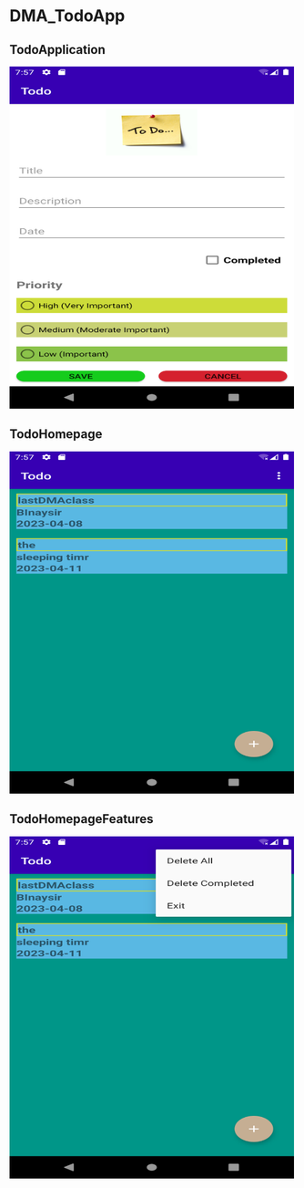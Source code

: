 # DMA_TodoApp
<h2>TodoApplication</h2>
<img src="readme_images/1.png"  width="500" height="600">

<h2>TodoHomepage</h2>
<img src="readme_images/2.png"  width="500" height="600">

<h2>TodoHomepageFeatures</h2>
<img src="readme_images/3.png"  width="500" height="600">


